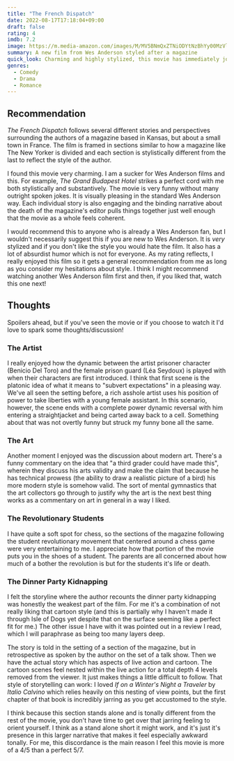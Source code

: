 ```yaml
---
title: "The French Dispatch"
date: 2022-08-17T17:18:04+09:00
draft: false
rating: 4
imdb: 7.2
image: https://m.media-amazon.com/images/M/MV5BNmQxZTNiODYtNzBhYy00MzVlLWJlN2UtNTc4YWZjMDIwMmEzXkEyXkFqcGdeQXVyMTkxNjUyNQ@@._V1_SX800.jpg
summary: A new film from Wes Anderson styled after a magazine
quick_look: Charming and highly stylized, this movie has immediately joined my shelf of favorites. Great if you are a Wes Anderson fan or just someone looking for absurdist humor.
genres:
  - Comedy
  - Drama
  - Romance
---
```

## Recommendation

*The French Dispatch* follows several different stories and perspectives surrounding the authors of a magazine based in Kansas, but about a small town in France. The film is framed in sections similar to how a magazine like The New Yorker is divided and each section is stylistically different from the last to reflect the style of the author.

I found this movie very charming. I am a sucker for Wes Anderson films and this. For example, *The Grand Budapest Hotel* strikes a perfect cord with me both stylistically and substantively. The movie is very funny without many outright spoken jokes. It is visually pleasing in the standard Wes Anderson way. Each individual story is also engaging and the binding narrative about the death of the magazine's editor pulls things together just well enough that the movie as a whole feels coherent.

I would recommend this to anyone who is already a Wes Anderson fan, but I wouldn't necessarily suggest this if you are new to Wes Anderson. It is _very_ stylized and if you don't like the style you would hate the film. It also has a lot of absurdist humor which is not for everyone. As my rating reflects, I really enjoyed this film so it gets a general recommendation from me as long as you consider my hesitations about style. I think I might recommend watching another Wes Anderson film first and then, if you liked that, watch this one next!

## Thoughts

Spoilers ahead, but if you've seen the movie or if you choose to watch it I'd love to spark some thoughts/discussion!

### The Artist

I really enjoyed how the dynamic between the artist prisoner character (Benicio Del Toro) and the female prison guard (Léa Seydoux) is played with when their characters are first introduced. I think that first scene is the platonic idea of what it means to "subvert expectations" in a pleasing way. We've all seen the setting before, a rich asshole artist uses his position of power to take liberties with a young female assistant. In this scenario, however, the scene ends with a complete power dynamic reversal with him entering a straightjacket and being carted away back to a cell. Something about that was not overtly funny but struck my funny bone all the same.

### The Art

Another moment I enjoyed was the discussion about modern art. There's a funny commentary on the idea that "a third grader could have made this", wherein they discuss his arts validity and make the claim that because he has technical prowess (the ability to draw a realistic picture of a bird) his more modern style is somehow valid. The sort of mental gymnastics that the art collectors go through to justify why the art is the next best thing works as a commentary on art in general in a way I liked.

### The Revolutionary Students

I have quite a soft spot for chess, so the sections of the magazine following the student revolutionary movement that centered around a chess game were very entertaining to me. I appreciate how that portion of the movie puts you in the shoes of a student. The parents are all concerned about how much of a bother the revolution is but for the students it's life or death.

### The Dinner Party Kidnapping

I felt the storyline where the author recounts the dinner party kidnapping was honestly the weakest part of the film. For me it's a combination of not really liking that cartoon style (and this is partially why I haven't made it through Isle of Dogs yet despite that on the surface seeming like a perfect fit for me.) The other issue I have with it was pointed out in a review I read, which I will paraphrase as being too many layers deep.

The story is told in the setting of a section of the magazine, but in retrospective as spoken by the author on the set of a talk show. Then we have the actual story which has aspects of live action and cartoon. The cartoon scenes feel nested within the live action for a total depth 4 levels removed from the viewer. It just makes things a little difficult to follow. That style of storytelling can work: I loved _If on a Winter's Night a Traveler_ by _Italio Calvino_ which relies heavily on this nesting of view points, but the first chapter of that book is incredibly jarring as you get accustomed to the style.

I think because this section stands alone and is tonally different from the rest of the movie, you don't have time to get over that jarring feeling to orient yourself. I think as a stand alone short it might work, and it's just it's presence in this larger narrative that makes it feel especially awkward tonally. For me, this discordance is the main reason I feel this movie is more of a 4/5 than a perfect 5/7.
